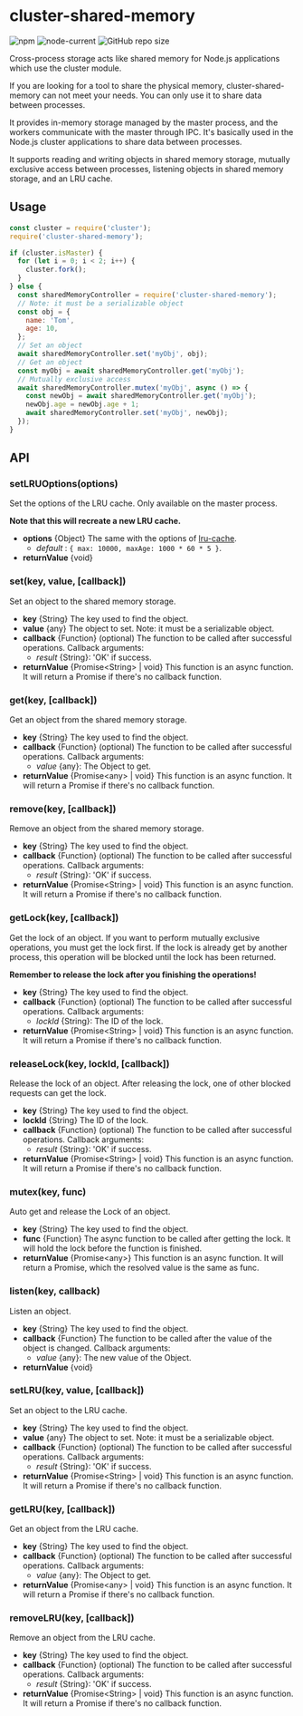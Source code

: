 # cluster-shared-memory
![npm](https://img.shields.io/npm/v/cluster-shared-memory)
![node-current](https://img.shields.io/node/v/cluster-shared-memory)
![GitHub repo size](https://img.shields.io/github/repo-size/FinalZJY/cluster-shared-memory)

Cross-process storage acts like shared memory for Node.js applications which use
the cluster module.

If you are looking for a tool to share the physical memory, cluster-shared-memory
can not meet your needs. You can only use it to share data between processes.

It provides in-memory storage managed by the master process, and 
the workers communicate with the master through IPC. It's basically used in 
the Node.js cluster applications to share data between processes.

It supports reading and writing objects in shared memory storage, mutually 
exclusive access between processes, listening objects in shared memory storage, 
and an LRU cache.

## Usage
```javascript
const cluster = require('cluster');
require('cluster-shared-memory');

if (cluster.isMaster) {
  for (let i = 0; i < 2; i++) {
    cluster.fork();
  }
} else {
  const sharedMemoryController = require('cluster-shared-memory');
  // Note: it must be a serializable object
  const obj = {
    name: 'Tom',
    age: 10,
  };
  // Set an object
  await sharedMemoryController.set('myObj', obj);
  // Get an object
  const myObj = await sharedMemoryController.get('myObj');
  // Mutually exclusive access
  await sharedMemoryController.mutex('myObj', async () => {
    const newObj = await sharedMemoryController.get('myObj');
    newObj.age = newObj.age + 1;
    await sharedMemoryController.set('myObj', newObj);
  });
}
```

## API

### setLRUOptions(options)
Set the options of the LRU cache. Only available on the master process.

**Note that this will recreate a new LRU cache.**

- **options** {Object} The same with the options of 
  [lru-cache](https://github.com/isaacs/node-lru-cache).
    - _default_ : `{ max: 10000, maxAge: 1000 * 60 * 5 }`.
- **returnValue** {void} 

### set(key, value, [callback])
Set an object to the shared memory storage.

- **key** {String} The key used to find the object.
- **value** {any} The object to set. Note: it must be a serializable object.
- **callback** {Function} (optional) The function to be called after 
  successful operations. Callback arguments:
    - _result_ {String}: 'OK' if success.
- **returnValue** {Promise\<String\> | void} This function is an async function. 
  It will return a Promise if there's no callback function.

### get(key, [callback])
Get an object from the shared memory storage.

- **key** {String} The key used to find the object.
- **callback** {Function} (optional) The function to be called after
  successful operations. Callback arguments:
    - _value_ {any}: The Object to get.
- **returnValue** {Promise\<any\> | void} This function is an async function.
  It will return a Promise if there's no callback function.

### remove(key, [callback])
Remove an object from the shared memory storage.

- **key** {String} The key used to find the object.
- **callback** {Function} (optional) The function to be called after
  successful operations. Callback arguments:
    - _result_ {String}: 'OK' if success.
- **returnValue** {Promise\<String\> | void} This function is an async function.
  It will return a Promise if there's no callback function.

### getLock(key, [callback])
Get the lock of an object. If you want to perform mutually exclusive 
operations, you must get the lock first. If the lock is already get 
by another process, this operation will be blocked until the lock has 
been returned.

**Remember to release the lock after you finishing the operations!**

- **key** {String} The key used to find the object.
- **callback** {Function} (optional) The function to be called after
  successful operations. Callback arguments:
    - _lockId_ {String}: The ID of the lock.
- **returnValue** {Promise\<String\> | void} This function is an async function.
  It will return a Promise if there's no callback function.

### releaseLock(key, lockId, [callback])
Release the lock of an object. After releasing the lock, one of other 
blocked requests can get the lock.

- **key** {String} The key used to find the object.
- **lockId** {String} The ID of the lock.
- **callback** {Function} (optional) The function to be called after
  successful operations. Callback arguments:
    - _result_ {String}: 'OK' if success.
- **returnValue** {Promise\<String\> | void} This function is an async function.
  It will return a Promise if there's no callback function.

### mutex(key, func)
Auto get and release the Lock of an object.

- **key** {String} The key used to find the object.
- **func** {Function} The async function to be called after getting the lock. 
  It will hold the lock before the function is finished. 
- **returnValue** {Promise\<any\>} This function is an async function.
  It will return a Promise, which the resolved value is the same as func.

### listen(key, callback)
Listen an object.

- **key** {String} The key used to find the object.
- **callback** {Function} The function to be called after the value 
  of the object is changed. Callback arguments:
    - _value_ {any}: The new value of the Object.
- **returnValue** {void} 

### setLRU(key, value, [callback])
Set an object to the LRU cache.

- **key** {String} The key used to find the object.
- **value** {any} The object to set. Note: it must be a serializable object.
- **callback** {Function} (optional) The function to be called after
  successful operations. Callback arguments:
  - _result_ {String}: 'OK' if success.
- **returnValue** {Promise\<String\> | void} This function is an async function.
  It will return a Promise if there's no callback function.

### getLRU(key, [callback])
Get an object from the LRU cache.

- **key** {String} The key used to find the object.
- **callback** {Function} (optional) The function to be called after
  successful operations. Callback arguments:
  - _value_ {any}: The Object to get.
- **returnValue** {Promise\<any\> | void} This function is an async function.
  It will return a Promise if there's no callback function.

### removeLRU(key, [callback])
Remove an object from the LRU cache.

- **key** {String} The key used to find the object.
- **callback** {Function} (optional) The function to be called after
  successful operations. Callback arguments:
  - _result_ {String}: 'OK' if success.
- **returnValue** {Promise\<String\> | void} This function is an async function.
  It will return a Promise if there's no callback function.


